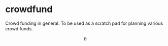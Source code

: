 # crowdfund
Crowd funding in general. To be used as a scratch pad for planning various crowd funds.

$$\hbar$$
